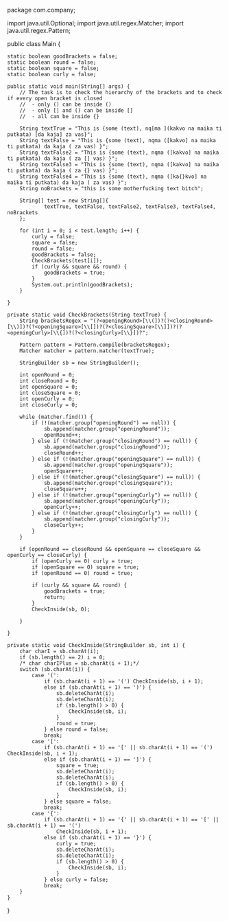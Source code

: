 package com.company;

import java.util.Optional;
import java.util.regex.Matcher;
import java.util.regex.Pattern;

public class Main {

    static boolean goodBrackets = false;
    static boolean round = false;
    static boolean square = false;
    static boolean curly = false;

    public static void main(String[] args) {
        // The task is to check the hierarchy of the brackets and to check if every open bracket is closed
        //  - only () can be inside ()
        //  - only [] and () can be inside []
        //  - all can be inside {}

        String textTrue = "This is {some (text), nq[ma ](kakvo na maika ti putkata) [da kaja] za vas}";
        String textFalse = "This is {some (text), nqma ([kakvo] na maika ti putkata) da kaja ( za vas) }";
        String textFalse2 = "This is {some (text), nqma ([kakvo] na maika ti putkata) da kaja ( za [] vas) }";
        String textFalse3 = "This is {some (text), nqma ([kakvo] na maika ti putkata) da kaja ( za {} vas) }";
        String textFalse4 = "This is {some (text), nqma ([ka{}kvo] na maika ti putkata) da kaja ( za vas) }";
        String noBrackets = "this is some motherfucking text bitch";

        String[] test = new String[]{
                textTrue, textFalse, textFalse2, textFalse3, textFalse4, noBrackets
        };

        for (int i = 0; i < test.length; i++) {
            curly = false;
            square = false;
            round = false;
            goodBrackets = false;
            CheckBrackets(test[i]);
            if (curly && square && round) {
                goodBrackets = true;
            }
            System.out.println(goodBrackets);
        }

    }

    private static void CheckBrackets(String textTrue) {
        String bracketsRegex = "(?<openingRound>[\\(])?(?<closingRound>[\\)])?(?<openingSquare>[\\[])?(?<closingSquare>[\\]])?(?<openingCurly>[\\{])?(?<closingCurly>[\\}])?";

        Pattern pattern = Pattern.compile(bracketsRegex);
        Matcher matcher = pattern.matcher(textTrue);

        StringBuilder sb = new StringBuilder();

        int openRound = 0;
        int closeRound = 0;
        int openSquare = 0;
        int closeSquare = 0;
        int openCurly = 0;
        int closeCurly = 0;

        while (matcher.find()) {
            if (!(matcher.group("openingRound") == null)) {
                sb.append(matcher.group("openingRound"));
                openRound++;
            } else if (!(matcher.group("closingRound") == null)) {
                sb.append(matcher.group("closingRound"));
                closeRound++;
            } else if (!(matcher.group("openingSquare") == null)) {
                sb.append(matcher.group("openingSquare"));
                openSquare++;
            } else if (!(matcher.group("closingSquare") == null)) {
                sb.append(matcher.group("closingSquare"));
                closeSquare++;
            } else if (!(matcher.group("openingCurly") == null)) {
                sb.append(matcher.group("openingCurly"));
                openCurly++;
            } else if (!(matcher.group("closingCurly") == null)) {
                sb.append(matcher.group("closingCurly"));
                closeCurly++;
            }
        }

        if (openRound == closeRound && openSquare == closeSquare && openCurly == closeCurly) {
            if (openCurly == 0) curly = true;
            if (openSquare == 0) square = true;
            if (openRound == 0) round = true;

            if (curly && square && round) {
                goodBrackets = true;
                return;
            }
            CheckInside(sb, 0);

        }

    }

    private static void CheckInside(StringBuilder sb, int i) {
        char charI = sb.charAt(i);
        if (sb.length() == 2) i = 0;
        /* char charIPlus = sb.charAt(i + 1);*/
        switch (sb.charAt(i)) {
            case '(':
                if (sb.charAt(i + 1) == '(') CheckInside(sb, i + 1);
                else if (sb.charAt(i + 1) == ')') {
                    sb.deleteCharAt(i);
                    sb.deleteCharAt(i);
                    if (sb.length() > 0) {
                        CheckInside(sb, i);
                    }
                    round = true;
                } else round = false;
                break;
            case '[':
                if (sb.charAt(i + 1) == '[' || sb.charAt(i + 1) == '(') CheckInside(sb, i + 1);
                else if (sb.charAt(i + 1) == ']') {
                    square = true;
                    sb.deleteCharAt(i);
                    sb.deleteCharAt(i);
                    if (sb.length() > 0) {
                        CheckInside(sb, i);
                    }
                } else square = false;
                break;
            case '{':
                if (sb.charAt(i + 1) == '{' || sb.charAt(i + 1) == '[' || sb.charAt(i + 1) == '(')
                    CheckInside(sb, i + 1);
                else if (sb.charAt(i + 1) == '}') {
                    curly = true;
                    sb.deleteCharAt(i);
                    sb.deleteCharAt(i);
                    if (sb.length() > 0) {
                        CheckInside(sb, i);
                    }
                } else curly = false;
                break;
        }
    }
}
